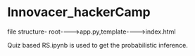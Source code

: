 # Innovacer_hackerCamp
file structure-
root---->app.py,template---->index.html

Quiz based RS.ipynb is used to get the probabilistic inference.
